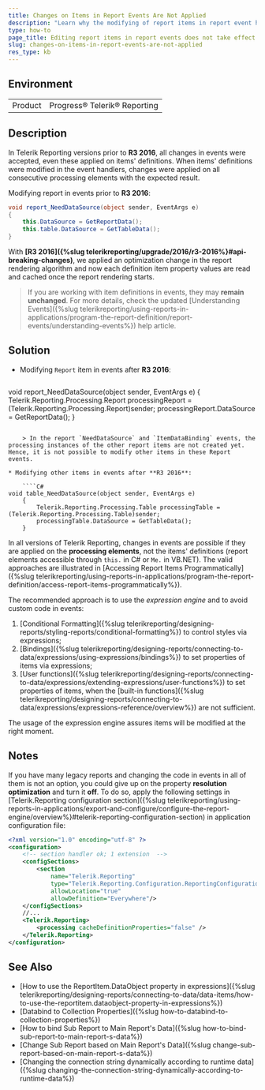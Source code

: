 ```yaml
---
title: Changes on Items in Report Events Are Not Applied
description: "Learn why the modifying of report items in report event handlers may not work after R3 2016 Telerik Reporting release."
type: how-to
page_title: Editing report items in report events does not take effect
slug: changes-on-items-in-report-events-are-not-applied
res_type: kb
---
```


## Environment

<table>
	<tr>
		<td>Product</td>
		<td>Progress® Telerik® Reporting</td>
	</tr>
</table>


## Description 

In Telerik Reporting versions prior to **R3 2016**, all changes in events were accepted, even these applied on items' definitions. When items' definitions were modified in the event handlers, changes were applied on all consecutive processing elements with the expected result.

Modifying report in events prior to **R3 2016**:

````C#
void report_NeedDataSource(object sender, EventArgs e)
{
	this.DataSource = GetReportData();
	this.table.DataSource = GetTableData();
}
````

With **[R3 2016]({%slug telerikreporting/upgrade/2016/r3-2016%}#api-breaking-changes)**, we applied an optimization change in the report rendering algorithm and now each definition item property values are read and cached once the report rendering starts.

> If you are working with item definitions in events, they may **remain unchanged**. For more details, check the updated [Understanding Events]({%slug telerikreporting/using-reports-in-applications/program-the-report-definition/report-events/understanding-events%}) help article.

## Solution

* Modifying `Report` item in events after **R3 2016**:

	````C#
void report_NeedDataSource(object sender, EventArgs e)
	{
		Telerik.Reporting.Processing.Report processingReport = (Telerik.Reporting.Processing.Report)sender;
		processingReport.DataSource = GetReportData();
	}
````

	> In the report `NeedDataSource` and `ItemDataBinding` events, the processing instances of the other report items are not created yet. Hence, it is not possible to modify other items in these Report events.

* Modifying other items in events after **R3 2016**:

	````C#
void table_NeedDataSource(object sender, EventArgs e)
	{
		Telerik.Reporting.Processing.Table processingTable = (Telerik.Reporting.Processing.Table)sender;
		processingTable.DataSource = GetTableData();
	}
````


In all versions of Telerik Reporting, changes in events are possible if they are applied on the **processing elements**, not the items' definitions (report elements accessible through `this.` in C# or `Me.` in VB.NET). The valid approaches are illustrated in [Accessing Report Items Programmatically]({%slug telerikreporting/using-reports-in-applications/program-the-report-definition/access-report-items-programmatically%}).

The recommended approach is to use the *expression engine* and to avoid custom code in events:

1. [Conditional Formatting]({%slug telerikreporting/designing-reports/styling-reports/conditional-formatting%}) to control styles via expressions;
1. [Bindings]({%slug telerikreporting/designing-reports/connecting-to-data/expressions/using-expressions/bindings%}) to set properties of items via expressions;
1. [User functions]({%slug telerikreporting/designing-reports/connecting-to-data/expressions/extending-expressions/user-functions%}) to set properties of items, when the [built-in functions]({%slug telerikreporting/designing-reports/connecting-to-data/expressions/expressions-reference/overview%}) are not sufficient.

The usage of the expression engine assures items will be modified at the right moment.

## Notes

If you have many legacy reports and changing the code in events in all of them is not an option, you could give up on the property **resolution optimization** and turn it **off**. To do so, apply the following settings in [Telerik.Reporting configuration section]({%slug telerikreporting/using-reports-in-applications/export-and-configure/configure-the-report-engine/overview%}#telerik-reporting-configuration-section) in application configuration file:

````XML
<?xml version="1.0" encoding="utf-8" ?>
<configuration>
	<!-- section handler ok; 1 extension  -->
	<configSections>
		<section
			name="Telerik.Reporting"
			type="Telerik.Reporting.Configuration.ReportingConfigurationSection, Telerik.Reporting.Configuration, Culture=neutral, PublicKeyToken=a9d7983dfcc261be"
			allowLocation="true"
			allowDefinition="Everywhere"/>
	</configSections>
	//...
	<Telerik.Reporting>
		<processing cacheDefinitionProperties="false" />
	</Telerik.Reporting>
</configuration>
````

## See Also

* [How to use the ReportItem.DataObject property in expressions]({%slug telerikreporting/designing-reports/connecting-to-data/data-items/how-to-use-the-reportitem.dataobject-property-in-expressions%})
* [Databind to Collection Properties]({%slug how-to-databind-to-collection-properties%})
* [How to bind Sub Report to Main Report's Data]({%slug how-to-bind-sub-report-to-main-report-s-data%})
* [Change Sub Report based on Main Report's Data]({%slug change-sub-report-based-on-main-report-s-data%})
* [Changing the connection string dynamically according to runtime data]({%slug changing-the-connection-string-dynamically-according-to-runtime-data%})
